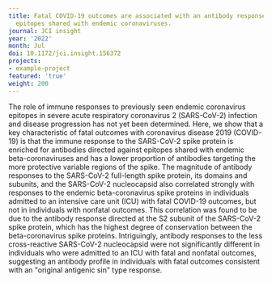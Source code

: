 ```yaml
---
title: Fatal COVID-19 outcomes are associated with an antibody response targeting
  epitopes shared with endemic coronaviruses.
journal: JCI insight
year: '2022'
month: Jul
doi: 10.1172/jci.insight.156372
projects:
- example-project
featured: 'true'
weight: 200
---
```


The role of immune responses to previously seen endemic coronavirus epitopes in severe acute respiratory coronavirus 2 (SARS-CoV-2) infection and disease progression has not yet been determined. Here, we show that a key characteristic of fatal outcomes with coronavirus disease 2019 (COVID-19) is that the immune response to the SARS-CoV-2 spike protein is enriched for antibodies directed against epitopes shared with endemic beta-coronaviruses and has a lower proportion of antibodies targeting the more protective variable regions of the spike. The magnitude of antibody responses to the SARS-CoV-2 full-length spike protein, its domains and subunits, and the SARS-CoV-2 nucleocapsid also correlated strongly with responses to the endemic beta-coronavirus spike proteins in individuals admitted to an intensive care unit (ICU) with fatal COVID-19 outcomes, but not in individuals with nonfatal outcomes. This correlation was found to be due to the antibody response directed at the S2 subunit of the SARS-CoV-2 spike protein, which has the highest degree of conservation between the beta-coronavirus spike proteins. Intriguingly, antibody responses to the less cross-reactive SARS-CoV-2 nucleocapsid were not significantly different in individuals who were admitted to an ICU with fatal and nonfatal outcomes, suggesting an antibody profile in individuals with fatal outcomes consistent with an "original antigenic sin" type response.
